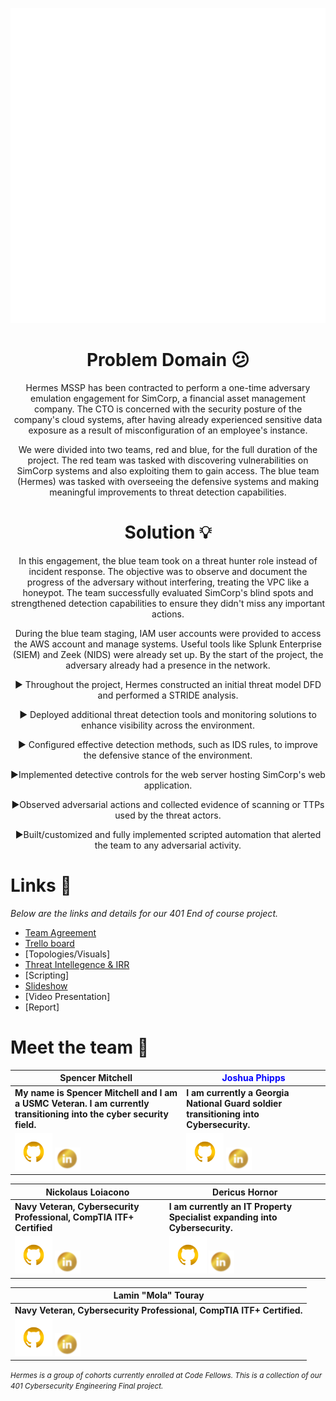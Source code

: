 <div align="center">
  
![Logo](https://github.com/Hermes-Messengers/.github/blob/main/Hermes.gif)
  
</div>
 
# <div align="center">  **Problem Domain** :confused: 
</div>

<div align="center">

Hermes MSSP has been contracted to perform a one-time adversary emulation engagement for SimCorp, a financial asset management company. The CTO is concerned with the security posture of the company's cloud systems, after having already experienced sensitive data exposure as a result of misconfiguration of an employee's instance. 

We were divided into two teams, red and blue, for the full duration of the project. The red team was tasked with discovering vulnerabilities on SimCorp systems and also exploiting them to gain access. The blue team (Hermes) was tasked with  overseeing the defensive systems and making meaningful improvements to threat detection capabilities.

</div>

 # <div align="center"> **Solution** :bulb:
</div>

<div align="center">

In this engagement, the blue team took on a threat hunter role instead of incident response. The objective was to observe and document the progress of the adversary without interfering, treating the VPC like a honeypot. The team successfully evaluated SimCorp's blind spots and strengthened detection capabilities to ensure they didn't miss any important actions.

During the blue team staging, IAM user accounts were provided to access the AWS account and manage systems. Useful tools like Splunk Enterprise (SIEM) and Zeek (NIDS) were already set up. By the start of the project, the adversary already had a presence in the network.

▶️ Throughout the project, Hermes constructed an initial threat model DFD and performed a STRIDE analysis.

▶️ Deployed additional threat detection tools and monitoring solutions to enhance visibility across the environment.

▶️ Configured effective detection methods, such as IDS rules, to improve the defensive stance of the environment.

▶️Implemented detective controls for the web server hosting SimCorp's web application.

▶️Observed adversarial actions and collected evidence of scanning or TTPs used by the threat actors.

▶️Built/customized and fully implemented scripted automation that alerted the team to any adversarial activity.


</div>

 # Links 🔗

*Below are the links and details for our 401 End of course project.*
- [Team Agreement](https://github.com/Hermes-Messengers/.github/blob/main/Hermes%20Agreement.pdf)
- [Trello board](https://trello.com/b/WT0fgHfZ/hermes)
- [Topologies/Visuals]
- [Threat Intellegence & IRR](https://docs.google.com/document/d/135aGPmEJj0422HM0aZeJZPNkKepzf7BRQzgSrf1hsJc/edit?usp=sharing)
- [Scripting]
- [Slideshow](https://docs.google.com/presentation/d/1B2ACnLkxho7j7H2gcR1V436Kd9dfBtxia8kdlmmBPoA/edit#slide=id.g2accd1c413_3_31)
- [Video Presentation]
- [Report]

# Meet the team 🤘

| Spencer Mitchell | <font color="blue">Joshua Phipps</font> |
|---|---|
| **My name is Spencer Mitchell and I am a USMC Veteran. I am currently transitioning into the cyber security field.** | **I am currently a Georgia National Guard soldier transitioning into Cybersecurity.** |
| [![Image of Spencer](https://github.com/Hermes-Messengers/.github/blob/main/gold_git.png)](https://github.com/spencymitch) [![Image of Spencer](https://github.com/Hermes-Messengers/.github/blob/main/gold_in.png)](https://www.linkedin.com/in/spencymitch/) | [![Image of Joshua](https://github.com/Hermes-Messengers/.github/blob/main/gold_git.png)](https://github.com/joshp27?tab=repositories) [![Image of Joshua](https://github.com/Hermes-Messengers/.github/blob/main/gold_in.png)](https://www.linkedin.com/in/joshua-phipps-755a20264/) |

| Nickolaus Loiacono | Dericus Hornor |
|---|---|
| **Navy Veteran, Cybersecurity Professional, CompTIA ITF+ Certified** | **I am currently an IT Property Specialist expanding into Cybersecurity.** |
| [![Image of Nick A](https://github.com/Hermes-Messengers/.github/blob/main/gold_git.png)](https://github.com/Nkalderete?tab=repositories) [![Image of Nick](https://github.com/Hermes-Messengers/.github/blob/main/gold_in.png)](https://www.linkedin.com/in/nickolaus-alderete/) | [![Image of Dericus](https://github.com/Hermes-Messengers/.github/blob/main/gold_git.png)](https://github.com/Dhorner4) [![Image of Dericus](https://github.com/Hermes-Messengers/.github/blob/main/gold_in.png)](https://www.linkedin.com/in/dericus-horner/) |

| Lamin "Mola" Touray |
|---|
| **Navy Veteran, Cybersecurity Professional, CompTIA ITF+ Certified.** |
| [![Image of Mola](https://github.com/Hermes-Messengers/.github/blob/main/gold_git.png)](https://github.com/Mola2ray?tab=repositories) [![Image of Mola](https://github.com/Hermes-Messengers/.github/blob/main/gold_in.png)](https://www.linkedin.com/in/lamin-touray-57b09a264/)


 <small> *Hermes is a group of cohorts currently enrolled at Code Fellows. This is a collection of our 401 Cybersecurity Engineering Final project.* </small>
